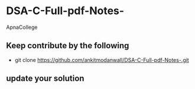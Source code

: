 # DSA-C-Full-pdf-Notes-
ApnaCollege
## Keep contribute by the following 
- git clone https://github.com/ankitmodanwall/DSA-C-Full-pdf-Notes-.git

## update your solution 
